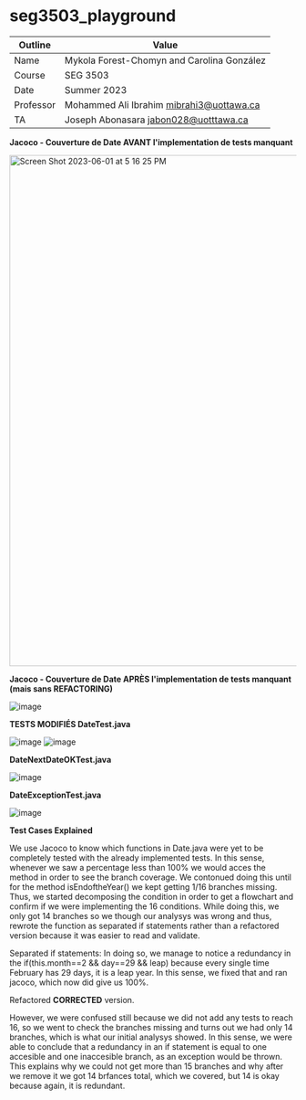 # seg3503_playground

| Outline | Value |
| --- | ---- |
| Name | Mykola Forest-Chomyn and Carolina González |
| Course | SEG 3503 |
| Date | Summer 2023 |
| Professor | Mohammed Ali Ibrahim mibrahi3@uottawa.ca|
| TA | Joseph Abonasara jabon028@uotttawa.ca  |

**Jacoco - Couverture de Date AVANT l'implementation de tests manquant**

<img width="895" alt="Screen Shot 2023-06-01 at 5 16 25 PM" src="https://github.com/mykolafc/seg3503_playground/assets/90519945/96313492-c1ff-4241-9883-7a4213d49e0b">

**Jacoco - Couverture de Date APRÈS l'implementation de tests manquant (mais sans REFACTORING)**

![image](https://github.com/mykolafc/seg3503_playground/assets/90726597/2702137b-230a-41d4-bdda-f5deb8b8a462)

**TESTS MODIFIÉS
DateTest.java**

![image](https://github.com/mykolafc/seg3503_playground/assets/90726597/6534628e-64d7-4952-83b0-29387a61d489)
![image](https://github.com/mykolafc/seg3503_playground/assets/90726597/6c1fa4d3-2d8d-47ae-9f85-ccc2adfa3441)

**DateNextDateOKTest.java**

![image](https://github.com/mykolafc/seg3503_playground/assets/90726597/dcee60f0-39ac-47b9-aae7-113c4aaf9381)

**DateExceptionTest.java**

![image](https://github.com/mykolafc/seg3503_playground/assets/90726597/91f45a8c-5578-4be2-b736-01fa3974e0ce)

**Test Cases Explained**

We use Jacoco to know which functions in Date.java were yet to be completely tested with the already implemented tests. In this sense, whenever we saw a percentage less than 100% we would acces the method in order to see the branch coverage.  We contonued doing this until for the method isEndoftheYear() we kept getting 1/16 branches missing. Thus, we started decomposing the condition in order to get a flowchart and confirm if we were implementing the 16 conditions. While doing this, we only got 14 branches so we though our analysys was wrong and thus, rewrote the function as separated if statements rather than a refactored version because it was easier to read and validate. 

Separated if statements:
In doing so, we manage to notice a redundancy in the if(this.month==2 && day==29 && leap) because every single time February has 29 days, it is a leap year. In this sense, we fixed that and ran jacoco, which now did give us 100%. 

Refactored **CORRECTED** version. 

However, we were confused still because we did not add any tests to reach 16, so we went to check the branches missing and turns out we had only 14 branches, which is what our initial analysys showed. In this sense, we were able to conclude that a redundancy in an if statement is equal to one accesible and one inaccesible branch, as an exception would be thrown. This explains why we could not get more than 15 branches and why after we remove it we got 14 brfances total, which we covered, but 14 is okay because again, it is redundant. 
